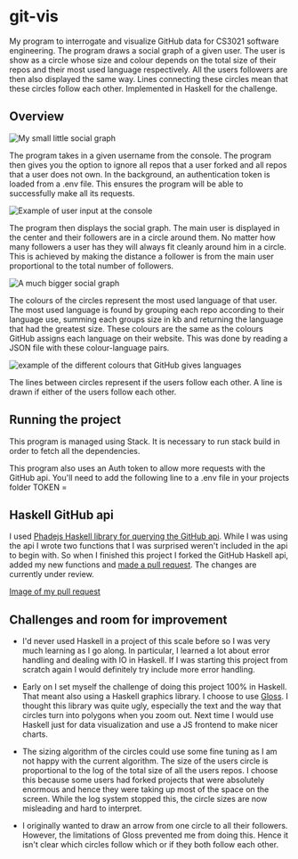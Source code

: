 # git-vis
My program to interrogate and visualize GitHub data for CS3021 software engineering. The program draws a social graph of a given user. The user is show as a circle whose size and colour depends on the total size of their repos and their most used language respectively. All the users followers are then also displayed the same way. Lines connecting these circles mean that these circles follow each other. Implemented in Haskell for the challenge.

## Overview
![My small little social graph](https://i.imgur.com/ArmDWYV.png)

The program takes in a given username from the console. The program then gives you the option to ignore all repos that a user forked and all repos that a user does not own. In the background, an authentication token is loaded from a .env file. This ensures the program will be able to successfully make all its requests.

![Example of user input at the console](https://i.imgur.com/xyCbUCg.png)

The program then displays the social graph. The main user is displayed in the center and their followers are in a circle around them. No matter how many followers a user has they will always fit cleanly around him in a circle. This is achieved by making the distance a follower is from the main user proportional to the total number of followers.

![A much bigger social graph](https://i.imgur.com/FDzdh5o.png)

The colours of the circles represent the most used language of that user. The most used language is found by grouping each repo according to their language use, summing each groups size in kb and returning the language that had the greatest size. These colours are the same as the colours GitHub assigns each language on their website. This was done by reading a JSON file with these colour-language pairs.

![example of the different colours that GitHub gives languages](https://i.imgur.com/hRiO0uh.png)

The lines between circles represent if the users follow each other. A line is drawn if either of the users follow each other.

## Running the project

This program is managed using Stack. It is necessary to run stack build in order to fetch all the dependencies.

This program also uses an Auth token to allow more requests with the GitHub api. You'll need to add the following line to a .env file in your projects folder
  TOKEN = <Your GitHub token goes here>

## Haskell GitHub api

I used [Phadejs Haskell library for querying the GitHub api](https://github.com/phadej/github). While I was using the api I wrote two functions that I was surprised weren't included in the api to begin with. So when I finished this project I forked the GitHub Haskell api, added my new functions and [made a pull request](https://github.com/phadej/github/pull/413). The changes are currently under review.

[Image of my pull request](https://i.imgur.com/ju7nWEf.png)

## Challenges and room for improvement

* I'd never used Haskell in a project of this scale before so I was very much learning as I go along. In particular, I learned a lot about error handling and dealing with IO in Haskell. If I was starting this project from scratch again I would definitely try include more error handling.

* Early on I set myself the challenge of doing this project 100% in Haskell. That meant also using a Haskell graphics library. I choose to use [Gloss](https://hackage.haskell.org/package/gloss). I thought this library was quite ugly, especially the text and the way that circles turn into polygons when you zoom out. Next time I would use Haskell just for data visualization and use a JS frontend to make nicer charts.

* The sizing algorithm of the circles could use some fine tuning as I am not happy with the current algorithm. The size of the users circle is proportional to the log of the total size of all the users repos. I choose this because some users had forked projects that were absolutely enormous and hence they were taking up most of the space on the screen. While the log system stopped this, the circle sizes are now misleading and hard to interpret.

* I originally wanted to draw an arrow from one circle to all their followers. However, the limitations of Gloss prevented me from doing this. Hence it isn't clear which circles follow which or if they both follow each other.
